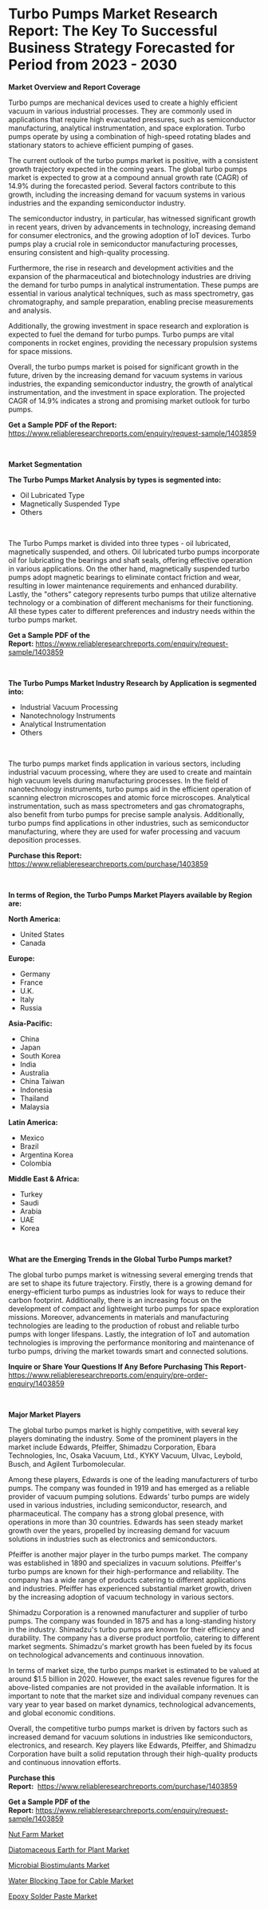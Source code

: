 <p><h1>Turbo Pumps Market Research Report: The Key To Successful Business Strategy Forecasted for Period from 2023 - 2030</h1></p><p><strong>Market Overview and Report Coverage</strong></p>
<p><p>Turbo pumps are mechanical devices used to create a highly efficient vacuum in various industrial processes. They are commonly used in applications that require high evacuated pressures, such as semiconductor manufacturing, analytical instrumentation, and space exploration. Turbo pumps operate by using a combination of high-speed rotating blades and stationary stators to achieve efficient pumping of gases.</p><p>The current outlook of the turbo pumps market is positive, with a consistent growth trajectory expected in the coming years. The global turbo pumps market is expected to grow at a compound annual growth rate (CAGR) of 14.9% during the forecasted period. Several factors contribute to this growth, including the increasing demand for vacuum systems in various industries and the expanding semiconductor industry.</p><p>The semiconductor industry, in particular, has witnessed significant growth in recent years, driven by advancements in technology, increasing demand for consumer electronics, and the growing adoption of IoT devices. Turbo pumps play a crucial role in semiconductor manufacturing processes, ensuring consistent and high-quality processing.</p><p>Furthermore, the rise in research and development activities and the expansion of the pharmaceutical and biotechnology industries are driving the demand for turbo pumps in analytical instrumentation. These pumps are essential in various analytical techniques, such as mass spectrometry, gas chromatography, and sample preparation, enabling precise measurements and analysis.</p><p>Additionally, the growing investment in space research and exploration is expected to fuel the demand for turbo pumps. Turbo pumps are vital components in rocket engines, providing the necessary propulsion systems for space missions.</p><p>Overall, the turbo pumps market is poised for significant growth in the future, driven by the increasing demand for vacuum systems in various industries, the expanding semiconductor industry, the growth of analytical instrumentation, and the investment in space exploration. The projected CAGR of 14.9% indicates a strong and promising market outlook for turbo pumps.</p></p>
<p><strong>Get a Sample PDF of the Report:</strong> <a href="https://www.reliableresearchreports.com/enquiry/request-sample/1403859">https://www.reliableresearchreports.com/enquiry/request-sample/1403859</a></p>
<p>&nbsp;</p>
<p><strong>Market Segmentation</strong></p>
<p><strong>The Turbo Pumps Market Analysis by types is segmented into:</strong></p>
<p><ul><li>Oil Lubricated Type</li><li>Magnetically Suspended Type</li><li>Others</li></ul></p>
<p>&nbsp;</p>
<p><p>The Turbo Pumps market is divided into three types - oil lubricated, magnetically suspended, and others. Oil lubricated turbo pumps incorporate oil for lubricating the bearings and shaft seals, offering effective operation in various applications. On the other hand, magnetically suspended turbo pumps adopt magnetic bearings to eliminate contact friction and wear, resulting in lower maintenance requirements and enhanced durability. Lastly, the "others" category represents turbo pumps that utilize alternative technology or a combination of different mechanisms for their functioning. All these types cater to different preferences and industry needs within the turbo pumps market.</p></p>
<p><strong>Get a Sample PDF of the Report:</strong>&nbsp;<a href="https://www.reliableresearchreports.com/enquiry/request-sample/1403859">https://www.reliableresearchreports.com/enquiry/request-sample/1403859</a></p>
<p>&nbsp;</p>
<p><strong>The Turbo Pumps Market Industry Research by Application is segmented into:</strong></p>
<p><ul><li>Industrial Vacuum Processing</li><li>Nanotechnology Instruments</li><li>Analytical Instrumentation</li><li>Others</li></ul></p>
<p>&nbsp;</p>
<p><p>The turbo pumps market finds application in various sectors, including industrial vacuum processing, where they are used to create and maintain high vacuum levels during manufacturing processes. In the field of nanotechnology instruments, turbo pumps aid in the efficient operation of scanning electron microscopes and atomic force microscopes. Analytical instrumentation, such as mass spectrometers and gas chromatographs, also benefit from turbo pumps for precise sample analysis. Additionally, turbo pumps find applications in other industries, such as semiconductor manufacturing, where they are used for wafer processing and vacuum deposition processes.</p></p>
<p><strong>Purchase this Report:</strong>&nbsp; <a href="https://www.reliableresearchreports.com/purchase/1403859">https://www.reliableresearchreports.com/purchase/1403859</a></p>
<p>&nbsp;</p>
<p><strong>In terms of Region, the Turbo Pumps Market Players available by Region are:</strong></p>
<p>
    <p> <strong> North America: </strong>
        <ul>
            <li>United States</li>
            <li>Canada</li>
        </ul>
        </p> 
    <p> <strong> Europe: </strong>
        <ul>
            <li>Germany</li>
            <li>France</li>
            <li>U.K.</li>
            <li>Italy</li>
            <li>Russia</li>
        </ul>
        </p> 
    <p> <strong> Asia-Pacific: </strong>
        <ul>
            <li>China</li>
            <li>Japan</li>
            <li>South Korea</li>
            <li>India</li>
            <li>Australia</li>
            <li>China Taiwan</li>
            <li>Indonesia</li>
            <li>Thailand</li>
            <li>Malaysia</li>
        </ul>
        </p> 
    <p> <strong> Latin America: </strong>
        <ul>
            <li>Mexico</li>
            <li>Brazil</li>
            <li>Argentina Korea</li>
            <li>Colombia</li>
        </ul>
        </p> 
    <p> <strong> Middle East & Africa: </strong>
        <ul>
            <li>Turkey</li>
            <li>Saudi</li>
            <li>Arabia</li>
            <li>UAE</li>
            <li>Korea</li>
        </ul>
    </p>
    </p>
<p>&nbsp;</p>
<p><strong>What are the Emerging Trends in the Global Turbo Pumps market?</strong></p>
<p><p>The global turbo pumps market is witnessing several emerging trends that are set to shape its future trajectory. Firstly, there is a growing demand for energy-efficient turbo pumps as industries look for ways to reduce their carbon footprint. Additionally, there is an increasing focus on the development of compact and lightweight turbo pumps for space exploration missions. Moreover, advancements in materials and manufacturing technologies are leading to the production of robust and reliable turbo pumps with longer lifespans. Lastly, the integration of IoT and automation technologies is improving the performance monitoring and maintenance of turbo pumps, driving the market towards smart and connected solutions.</p></p>
<p><strong>Inquire or Share Your Questions If Any Before Purchasing This Report</strong>- <a href="https://www.reliableresearchreports.com/enquiry/pre-order-enquiry/1403859">https://www.reliableresearchreports.com/enquiry/pre-order-enquiry/1403859</a></p>
<p>&nbsp;</p>
<p><strong>Major Market Players</strong></p>
<p><p>The global turbo pumps market is highly competitive, with several key players dominating the industry. Some of the prominent players in the market include Edwards, Pfeiffer, Shimadzu Corporation, Ebara Technologies, Inc, Osaka Vacuum, Ltd., KYKY Vacuum, Ulvac, Leybold, Busch, and Agilent Turbomolecular.</p><p>Among these players, Edwards is one of the leading manufacturers of turbo pumps. The company was founded in 1919 and has emerged as a reliable provider of vacuum pumping solutions. Edwards' turbo pumps are widely used in various industries, including semiconductor, research, and pharmaceutical. The company has a strong global presence, with operations in more than 30 countries. Edwards has seen steady market growth over the years, propelled by increasing demand for vacuum solutions in industries such as electronics and semiconductors.</p><p>Pfeiffer is another major player in the turbo pumps market. The company was established in 1890 and specializes in vacuum solutions. Pfeiffer's turbo pumps are known for their high-performance and reliability. The company has a wide range of products catering to different applications and industries. Pfeiffer has experienced substantial market growth, driven by the increasing adoption of vacuum technology in various sectors. </p><p>Shimadzu Corporation is a renowned manufacturer and supplier of turbo pumps. The company was founded in 1875 and has a long-standing history in the industry. Shimadzu's turbo pumps are known for their efficiency and durability. The company has a diverse product portfolio, catering to different market segments. Shimadzu's market growth has been fueled by its focus on technological advancements and continuous innovation.</p><p>In terms of market size, the turbo pumps market is estimated to be valued at around $1.5 billion in 2020. However, the exact sales revenue figures for the above-listed companies are not provided in the available information. It is important to note that the market size and individual company revenues can vary year to year based on market dynamics, technological advancements, and global economic conditions.</p><p>Overall, the competitive turbo pumps market is driven by factors such as increased demand for vacuum solutions in industries like semiconductors, electronics, and research. Key players like Edwards, Pfeiffer, and Shimadzu Corporation have built a solid reputation through their high-quality products and continuous innovation efforts.</p></p>
<p><strong>Purchase this Report:</strong>&nbsp;&nbsp;<a href="https://www.reliableresearchreports.com/purchase/1403859">https://www.reliableresearchreports.com/purchase/1403859</a></p>
<p></p>
<p><strong>Get a Sample PDF of the Report:</strong>&nbsp;<a href="https://www.reliableresearchreports.com/enquiry/request-sample/1403859">https://www.reliableresearchreports.com/enquiry/request-sample/1403859</a></p>
<p><p><a href="https://medium.com/@entelabrahimi1961/nut-farm-market-trends-forecast-and-competitive-analysis-to-2030-9ed2f48fa4db">Nut Farm Market</a></p><p><a href="https://www.linkedin.com/pulse/diatomaceous-earth-plant-market-research-report-unlocks-analysis-jnykf/">Diatomaceous Earth for Plant Market</a></p><p><a href="https://medium.com/@dioncollins8227/microbial-biostimulants-market-analysis-its-cagr-market-segmentation-and-global-industry-overview-e6dd31ad4ef6">Microbial Biostimulants Market</a></p><p><a href="https://www.linkedin.com/pulse/decoding-water-blocking-tape-cable-market-deep-dive-latest-trends-d39vf/">Water Blocking Tape for Cable Market</a></p><p><a href="https://www.linkedin.com/pulse/epoxy-solder-paste-market-size-share-global-analysis-report-e5msf/">Epoxy Solder Paste Market</a></p></p>